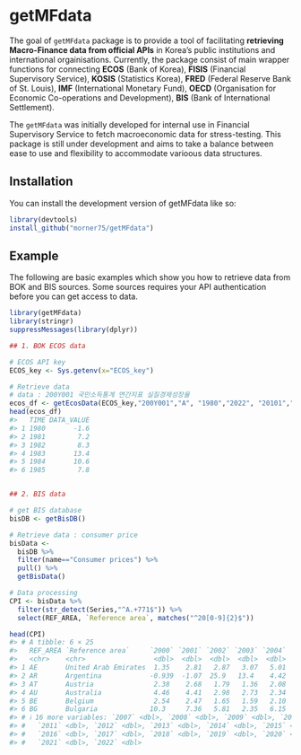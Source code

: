 
<!-- README.md is generated from README.Rmd. Please edit that file -->

# getMFdata

<!-- badges: start -->
<!-- badges: end -->

The goal of `getMFdata` package is to provide a tool of facilitating
**retrieving Macro-Finance data from official APIs** in Korea’s public
institutions and international orgainisations. Currently, the package
consist of main wrapper functions for connecting **ECOS** (Bank of
Korea), **FISIS** (Financial Supervisory Service), **KOSIS** (Statistics
Korea), **FRED** (Federal Reserve Bank of St. Louis), **IMF**
(International Monetary Fund), **OECD** (Organisation for Economic
Co-operations and Development), **BIS** (Bank of International
Settlement).

The `getMFdata` was initially developed for internal use in Financial
Supervisory Service to fetch macroeconomic data for stress-testing. This
package is still under development and aims to take a balance between
ease to use and flexibility to accommodate varioous data structures.

## Installation

You can install the development version of getMFdata like so:

``` r
library(devtools)
install_github("morner75/getMFdata")
```

## Example

The following are basic examples which show you how to retrieve data
from BOK and BIS sources. Some sources requires your API authentication
before you can get access to data.

``` r
library(getMFdata)
library(stringr)
suppressMessages(library(dplyr))

## 1. BOK ECOS data

# ECOS API key
ECOS_key <- Sys.getenv(x="ECOS_key")

# Retrieve data 
# data : 200Y001 국민소득통계 연간지표 실질경제성장율
ecos_df <- getEcosData(ECOS_key,"200Y001","A", "1980","2022", "20101","?","?")
head(ecos_df)
#>   TIME DATA_VALUE
#> 1 1980       -1.6
#> 2 1981        7.2
#> 3 1982        8.3
#> 4 1983       13.4
#> 5 1984       10.6
#> 6 1985        7.8


## 2. BIS data

# get BIS database
bisDB <- getBisDB()  

# Retrieve data : consumer price
bisData <-        
  bisDB %>% 
  filter(name=="Consumer prices") %>% 
  pull() %>% 
  getBisData()

# Data processing 
CPI <- bisData %>% 
  filter(str_detect(Series,"^A.+771$")) %>% 
  select(REF_AREA, `Reference area`, matches("^20[0-9]{2}$"))

head(CPI)
#> # A tibble: 6 × 25
#>   REF_AREA `Reference area`     `2000` `2001` `2002` `2003` `2004` `2005` `2006`
#>   <chr>    <chr>                 <dbl>  <dbl>  <dbl>  <dbl>  <dbl>  <dbl>  <dbl>
#> 1 AE       United Arab Emirates  1.35    2.81   2.87   3.07   5.01   6.19   9.36
#> 2 AR       Argentina            -0.939  -1.07  25.9   13.4    4.42   9.64  10.9 
#> 3 AT       Austria               2.38    2.68   1.79   1.36   2.08   2.29   1.45
#> 4 AU       Australia             4.46    4.41   2.98   2.73   2.34   2.69   3.56
#> 5 BE       Belgium               2.54    2.47   1.65   1.59   2.10   2.78   1.79
#> 6 BG       Bulgaria             10.3     7.36   5.81   2.35   6.15   5.04   7.26
#> # ℹ 16 more variables: `2007` <dbl>, `2008` <dbl>, `2009` <dbl>, `2010` <dbl>,
#> #   `2011` <dbl>, `2012` <dbl>, `2013` <dbl>, `2014` <dbl>, `2015` <dbl>,
#> #   `2016` <dbl>, `2017` <dbl>, `2018` <dbl>, `2019` <dbl>, `2020` <dbl>,
#> #   `2021` <dbl>, `2022` <dbl>
```
